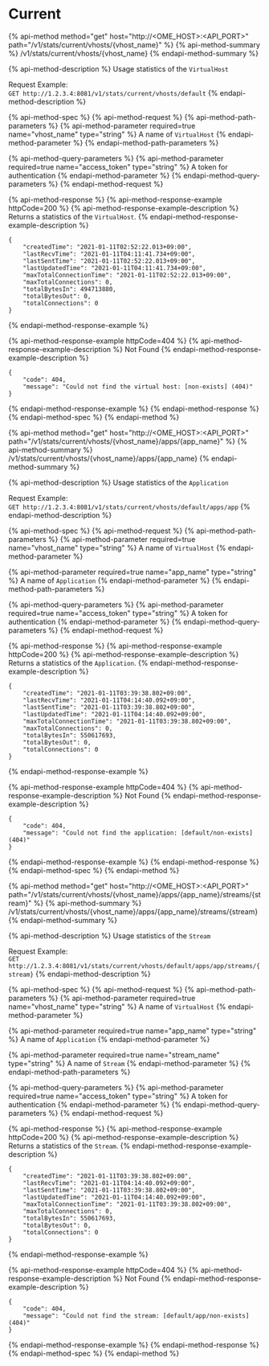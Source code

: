 # Current

{% api-method method="get" host="http://<OME\_HOST>:<API\_PORT>" path="/v1/stats/current/vhosts/{vhost\_name}" %}
{% api-method-summary %}
/v1/stats/current/vhosts/{vhost\_name}
{% endapi-method-summary %}

{% api-method-description %}
Usage statistics of the `VirtualHost`  
  
Request Example:  
`GET http://1.2.3.4:8081/v1/stats/current/vhosts/default`
{% endapi-method-description %}

{% api-method-spec %}
{% api-method-request %}
{% api-method-path-parameters %}
{% api-method-parameter required=true name="vhost\_name" type="string" %}
A name of `VirtualHost`
{% endapi-method-parameter %}
{% endapi-method-path-parameters %}

{% api-method-query-parameters %}
{% api-method-parameter required=true name="access\_token" type="string" %}
A token for authentication
{% endapi-method-parameter %}
{% endapi-method-query-parameters %}
{% endapi-method-request %}

{% api-method-response %}
{% api-method-response-example httpCode=200 %}
{% api-method-response-example-description %}
Returns a statistics of the `VirtualHost`.
{% endapi-method-response-example-description %}

```
{
	"createdTime": "2021-01-11T02:52:22.013+09:00",
	"lastRecvTime": "2021-01-11T04:11:41.734+09:00",
	"lastSentTime": "2021-01-11T02:52:22.013+09:00",
	"lastUpdatedTime": "2021-01-11T04:11:41.734+09:00",
	"maxTotalConnectionTime": "2021-01-11T02:52:22.013+09:00",
	"maxTotalConnections": 0,
	"totalBytesIn": 494713880,
	"totalBytesOut": 0,
	"totalConnections": 0
}
```
{% endapi-method-response-example %}

{% api-method-response-example httpCode=404 %}
{% api-method-response-example-description %}
Not Found
{% endapi-method-response-example-description %}

```
{
	"code": 404,
	"message": "Could not find the virtual host: [non-exists] (404)"
}
```
{% endapi-method-response-example %}
{% endapi-method-response %}
{% endapi-method-spec %}
{% endapi-method %}

{% api-method method="get" host="http://<OME\_HOST>:<API\_PORT>" path="/v1/stats/current/vhosts/{vhost\_name}/apps/{app\_name}" %}
{% api-method-summary %}
/v1/stats/current/vhosts/{vhost\_name}/apps/{app\_name}
{% endapi-method-summary %}

{% api-method-description %}
Usage statistics of the `Application`  
  
Request Example:  
`GET http://1.2.3.4:8081/v1/stats/current/vhosts/default/apps/app`
{% endapi-method-description %}

{% api-method-spec %}
{% api-method-request %}
{% api-method-path-parameters %}
{% api-method-parameter required=true name="vhost\_name" type="string" %}
A name of `VirtualHost`
{% endapi-method-parameter %}

{% api-method-parameter required=true name="app\_name" type="string" %}
A name of `Application`
{% endapi-method-parameter %}
{% endapi-method-path-parameters %}

{% api-method-query-parameters %}
{% api-method-parameter required=true name="access\_token" type="string" %}
A token for authentication
{% endapi-method-parameter %}
{% endapi-method-query-parameters %}
{% endapi-method-request %}

{% api-method-response %}
{% api-method-response-example httpCode=200 %}
{% api-method-response-example-description %}
Returns a statistics of the `Application`.
{% endapi-method-response-example-description %}

```
{
	"createdTime": "2021-01-11T03:39:38.802+09:00",
	"lastRecvTime": "2021-01-11T04:14:40.092+09:00",
	"lastSentTime": "2021-01-11T03:39:38.802+09:00",
	"lastUpdatedTime": "2021-01-11T04:14:40.092+09:00",
	"maxTotalConnectionTime": "2021-01-11T03:39:38.802+09:00",
	"maxTotalConnections": 0,
	"totalBytesIn": 550617693,
	"totalBytesOut": 0,
	"totalConnections": 0
}
```
{% endapi-method-response-example %}

{% api-method-response-example httpCode=404 %}
{% api-method-response-example-description %}
Not Found
{% endapi-method-response-example-description %}

```
{
	"code": 404,
	"message": "Could not find the application: [default/non-exists] (404)"
}
```
{% endapi-method-response-example %}
{% endapi-method-response %}
{% endapi-method-spec %}
{% endapi-method %}

{% api-method method="get" host="http://<OME\_HOST>:<API\_PORT>" path="/v1/stats/current/vhosts/{vhost\_name}/apps/{app\_name}/streams/{stream}" %}
{% api-method-summary %}
/v1/stats/current/vhosts/{vhost\_name}/apps/{app\_name}/streams/{stream}
{% endapi-method-summary %}

{% api-method-description %}
Usage statistics of the `Stream`  
  
Request Example:  
`GET http://1.2.3.4:8081/v1/stats/current/vhosts/default/apps/app/streams/{stream}`
{% endapi-method-description %}

{% api-method-spec %}
{% api-method-request %}
{% api-method-path-parameters %}
{% api-method-parameter required=true name="vhost\_name" type="string" %}
A name of `VirtualHost`
{% endapi-method-parameter %}

{% api-method-parameter required=true name="app\_name" type="string" %}
A name of `Application`
{% endapi-method-parameter %}

{% api-method-parameter required=true name="stream\_name" type="string" %}
A name of `Stream`
{% endapi-method-parameter %}
{% endapi-method-path-parameters %}

{% api-method-query-parameters %}
{% api-method-parameter required=true name="access\_token" type="string" %}
A token for authentication
{% endapi-method-parameter %}
{% endapi-method-query-parameters %}
{% endapi-method-request %}

{% api-method-response %}
{% api-method-response-example httpCode=200 %}
{% api-method-response-example-description %}
Returns a statistics of the `Stream`.
{% endapi-method-response-example-description %}

```
{
	"createdTime": "2021-01-11T03:39:38.802+09:00",
	"lastRecvTime": "2021-01-11T04:14:40.092+09:00",
	"lastSentTime": "2021-01-11T03:39:38.802+09:00",
	"lastUpdatedTime": "2021-01-11T04:14:40.092+09:00",
	"maxTotalConnectionTime": "2021-01-11T03:39:38.802+09:00",
	"maxTotalConnections": 0,
	"totalBytesIn": 550617693,
	"totalBytesOut": 0,
	"totalConnections": 0
}
```
{% endapi-method-response-example %}

{% api-method-response-example httpCode=404 %}
{% api-method-response-example-description %}
Not Found
{% endapi-method-response-example-description %}

```
{
	"code": 404,
	"message": "Could not find the stream: [default/app/non-exists] (404)"
}
```
{% endapi-method-response-example %}
{% endapi-method-response %}
{% endapi-method-spec %}
{% endapi-method %}

